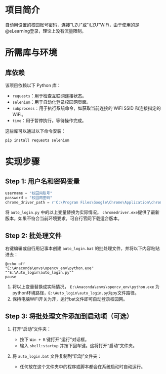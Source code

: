 
# 项目简介
自动用设置的校园账号密码，连接"LZU"或"iLZU"WiFi，由于使用的是@eLearning登录，理论上没有流量限制。

# 所需库与环境

## 库依赖
该项目依赖以下 Python 库：

- `requests`：用于检查互联网连接状态。
- `selenium`：用于自动化登录校园网页面。
- `subprocess`：用于执行系统命令，如获取当前连接的 WiFi SSID 和连接指定的 WiFi。
- `time`：用于暂停执行，等待操作完成。

这些库可以通过以下命令安装：

```bash
pip install requests selenium
```

# 实现步骤

## Step 1: 用户名和密码变量

```python
username = "校园网账号"
password = "校园网密码"
chrome_driver_path = r'C:\Program Files\Google\Chrome\Application\chromedriver-win64\chromedriver.exe'
```

将 `auto_login.py` 中的以上变量替换为实际情况。
`chromedriver.exe`提供了最新版本，如果不符合当前环境要求，可自行官网下载适合版本。

## Step 2: 批处理文件

右键编辑或自行用记事本创建 `auto_login.bat` 的批处理文件，并将以下内容粘贴进去：

```batch
@echo off
"E:\Anaconda\envs\opencv_env\python.exe" ""E:\Auto_login\auto_login.py""
pause
```

1. 将以上变量替换成实际情况， `E:\Anaconda\envs\opencv_env\python.exe` 为python环境路径，`E:\Auto_login\auto_login.py`为py文件路径。
2. 保持电脑WiFi开关为开，运行bat文件即可自动登录校园网。

## Step 3: 将批处理文件添加到启动项（可选）

1. 打开“启动”文件夹：
    - 按下 `Win + R` 键打开“运行”对话框。
    - 输入 `shell:startup` 并按下回车键。这将打开“启动”文件夹。

2. 将 `auto_login.bat` 文件复制到“启动”文件夹：
    - 任何放在这个文件夹中的程序或脚本都会在系统启动时自动运行。
